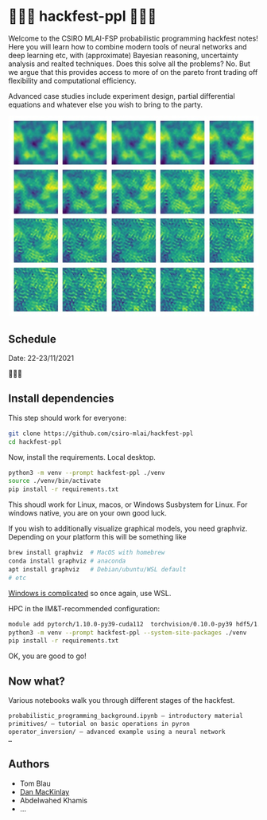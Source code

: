 # 🎰🎰🎰 hackfest-ppl 🎰🎰🎰

Welcome to the CSIRO MLAI-FSP probabilistic programming hackfest notes!
Here you will learn how to combine modern tools of neural networks and deep learning etc, with (approximate) Bayesian reasoning, uncertainty analysis and realted techniques.
Does this solve all the problems? No.
But we argue that this provides access to more of on the pareto front trading off flexibility and computational efficiency.

Advanced case studies include experiment design, partial differential equations and whatever else you wish to bring to the party.

![](operator_inversion/fno_forward_predict_sheet.jpg)

## Schedule

Date: 22-23/11/2021

🚧🚧🚧

## Install dependencies

This step should work for everyone:

```bash
git clone https://github.com/csiro-mlai/hackfest-ppl
cd hackfest-ppl
```

Now, install the requirements.
Local desktop.
```bash
python3 -m venv --prompt hackfest-ppl ./venv
source ./venv/bin/activate
pip install -r requirements.txt
```

This shoudl work for Linux, macos, or Windows Susbystem for Linux. 
For windows native, you are on your own good luck.

If you wish to additionally visualize graphical models, you need graphviz.
Depending on your platform this will be something like

```bash
brew install graphviz  # MacOS with homebrew
conda install graphviz # anaconda
apt install graphviz   # Debian/ubuntu/WSL default
# etc
```

[Windows is complicated](https://forum.graphviz.org/t/new-simplified-installation-procedure-on-windows/224) so once again, use WSL.

HPC in the IM&T-recommended configuration:

```bash
module add pytorch/1.10.0-py39-cuda112  torchvision/0.10.0-py39 hdf5/1.12.0-mpi graphviz
python3 -m venv --prompt hackfest-ppl --system-site-packages ./venv
pip install -r requirements.txt
```

OK, you are good to go!

## Now what?

Various notebooks walk you through different stages of the hackfest.

```text
probabilistic_programming_background.ipynb — introductory material
primitives/ — tutorial on basic operations in pyron
operator_inversion/ — advanced example using a neural network
…
```

## Authors

- Tom Blau
- [Dan MacKinlay](http://danmackinlay.name)
- Abdelwahed Khamis
- …
